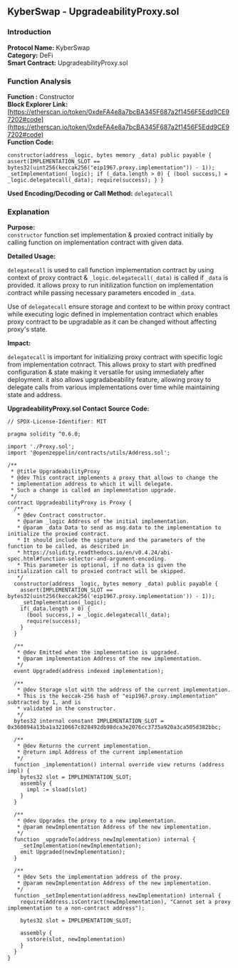 ## KyberSwap - UpgradeabilityProxy.sol

### Introduction

**Protocol Name:** KyberSwap  
**Category:** DeFi  
**Smart Contract:** UpgradeabilityProxy.sol

### Function Analysis
**Function :** Constructor  
**Block Explorer Link:**  [https://etherscan.io/token/0xdeFA4e8a7bcBA345F687a2f1456F5Edd9CE97202#code](https://etherscan.io/token/0xdeFA4e8a7bcBA345F687a2f1456F5Edd9CE97202#code)  
**Function Code:**

`constructor(address _logic, bytes memory _data) public payable {
    assert(IMPLEMENTATION_SLOT == bytes32(uint256(keccak256("eip1967.proxy.implementation")) - 1));
    _setImplementation(_logic);
    if (_data.length > 0) {
        (bool success,) = _logic.delegatecall(_data);
        require(success);
    } }`

**Used Encoding/Decoding or Call Method:** `delegatecall`

### Explanation

**Purpose:**  
`constructor` function set implementation & proxied contract initially by calling function on implementation contract with given data.

**Detailed Usage:**  

`delegatecall` is used to call function implementation contract by using context of proxy contract &  `_logic.delegatecall(_data)` is called if `_data` is provided. it allows proxy to run initilization function on implementation contract while passing necessary parameters encoded in `_data`. 

Use of `delegatecall` ensure storage and context to be within proxy contract while executing logic defined in implementation contract which enables proxy contract to be upgradable as it can be changed without affecting proxy's state.

**Impact:**  

`delegatecall` is important for initializing proxy contract with specific logic from implementation cotnract. This allows proxy to start with predfined configuration & state making it versatile for using immediately after deployment. it also allows upgradabeability feature, allowing proxy to delegate calls from various implementations over time while maintaining state and address.

**UpgradeabilityProxy.sol Contact Source Code:**

    // SPDX-License-Identifier: MIT
    
    pragma solidity ^0.6.0;
    
    import './Proxy.sol';
    import '@openzeppelin/contracts/utils/Address.sol';
    
    /**
     * @title UpgradeabilityProxy
     * @dev This contract implements a proxy that allows to change the
     * implementation address to which it will delegate.
     * Such a change is called an implementation upgrade.
     */
    contract UpgradeabilityProxy is Proxy {
      /**
       * @dev Contract constructor.
       * @param _logic Address of the initial implementation.
       * @param _data Data to send as msg.data to the implementation to initialize the proxied contract.
       * It should include the signature and the parameters of the function to be called, as described in
       * https://solidity.readthedocs.io/en/v0.4.24/abi-spec.html#function-selector-and-argument-encoding.
       * This parameter is optional, if no data is given the initialization call to proxied contract will be skipped.
       */
      constructor(address _logic, bytes memory _data) public payable {
        assert(IMPLEMENTATION_SLOT == bytes32(uint256(keccak256('eip1967.proxy.implementation')) - 1));
        _setImplementation(_logic);
        if(_data.length > 0) {
          (bool success,) = _logic.delegatecall(_data);
          require(success);
        }
      }  
    
      /**
       * @dev Emitted when the implementation is upgraded.
       * @param implementation Address of the new implementation.
       */
      event Upgraded(address indexed implementation);
    
      /**
       * @dev Storage slot with the address of the current implementation.
       * This is the keccak-256 hash of "eip1967.proxy.implementation" subtracted by 1, and is
       * validated in the constructor.
       */
      bytes32 internal constant IMPLEMENTATION_SLOT = 0x360894a13ba1a3210667c828492db98dca3e2076cc3735a920a3ca505d382bbc;
    
      /**
       * @dev Returns the current implementation.
       * @return impl Address of the current implementation
       */
      function _implementation() internal override view returns (address impl) {
        bytes32 slot = IMPLEMENTATION_SLOT;
        assembly {
          impl := sload(slot)
        }
      }
    
      /**
       * @dev Upgrades the proxy to a new implementation.
       * @param newImplementation Address of the new implementation.
       */
      function _upgradeTo(address newImplementation) internal {
        _setImplementation(newImplementation);
        emit Upgraded(newImplementation);
      }
    
      /**
       * @dev Sets the implementation address of the proxy.
       * @param newImplementation Address of the new implementation.
       */
      function _setImplementation(address newImplementation) internal {
        require(Address.isContract(newImplementation), "Cannot set a proxy implementation to a non-contract address");
    
        bytes32 slot = IMPLEMENTATION_SLOT;
    
        assembly {
          sstore(slot, newImplementation)
        }
      }
    }
